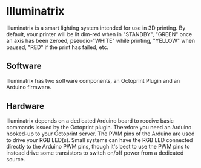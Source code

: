 # Illuminatrix
Illuminatrix is a smart lighting system intended for use in 3D printing. By default, your printer will be lit dim-red when in "STANDBY", "GREEN" once an axis has been zeroed, pseudio-"WHITE" while printing, "YELLOW" when paused, "RED" if the print has failed, etc.

## Software
Illuminatrix has two software components, an Octoprint Plugin and an Arduino firmware. 

## Hardware
Illuminatrix depends on a dedicated Arduino board to receive basic commands issued by the Octoprint plugin. Therefore you need an Arduino hooked-up to your Octoprint server. The PWM pins of the Arduino are used to drive your RGB LED(s). Small systems can have the RGB LED connected directly to the Arduino PWM pins, though it's best to use the PWM pins to instead drive some transistors to switch on/off power from a dedicated source.
